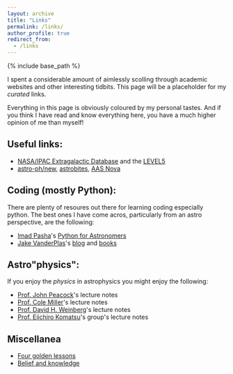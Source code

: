 ```yaml
---
layout: archive
title: "Links"
permalink: /links/
author_profile: true
redirect_from:
  - /links
---
```


{% include base_path %}

I spent a considerable amount of aimlessly scolling through academic websites and other interesting tidbits. This page will be a placeholder for my _curated_ links.

Everything in this page is obviously coloured by my personal tastes. And if you think I have read and know everything here, you have a much higher opinion of me than myself!

## Useful links:

* [NASA/IPAC Extragalactic Database](https://ned.ipac.caltech.edu/) and the [LEVEL5](https://ned.ipac.caltech.edu/level5/)
* [astro-ph/new](https://arxiv.org/list/astro-ph/new), [astrobites](https://astrobites.org/), [AAS Nova](https://aasnova.org/)

## Coding (mostly Python):

There are plenty of resoures out there for learning coding especially python. The best ones I have come acros, particularly from an astro perspective, are the following:
* [Imad Pasha](https://github.com/prappleizer)'s [Python for Astronomers](https://prappleizer.github.io/)
* [Jake VanderPlas](http://vanderplas.com/)'s [blog](http://jakevdp.github.io/) and [books](https://jakevdp.github.io/pages/about.html)

## Astro\"physics\":

If you enjoy the _physics_ in astrophysics you might enjoy the following:
* [Prof. John Peacock](https://www.roe.ac.uk/japwww/)'s lecture notes
* [Prof. Cole Miller](https://www.astro.umd.edu/~miller/)'s lecture notes
* [Prof. David H. Weinberg](https://www.astronomy.ohio-state.edu/weinberg.21/)'s lecture notes
* [Prof. Eiichiro Komatsu](https://wwwmpa.mpa-garching.mpg.de/~komatsu/lectureseries/)'s group's lecture notes

## Miscellanea

* [Four golden lessons](https://www.nature.com/articles/426389a.pdf)
* [Belief and knowledge](https://ned.ipac.caltech.edu/level5/March07/Quinn/Quinn.html)
